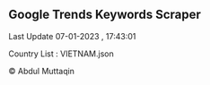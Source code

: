 

## Google Trends Keywords Scraper 
 
Last Update 07-01-2023 , 17:43:01

Country List :
VIETNAM.json



© Abdul Muttaqin 
